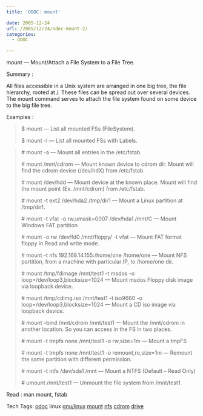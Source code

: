 ```yaml
---
title: 'ODOC: mount'

date: 2005-12-24
url: /2005/12/24/odoc-mount-2/
categories:
  - ODOC

---
```

mount &#8212; Mount/Attach a File System to a File Tree.

Summary :

All files accessible in a Unix system are arranged in one big tree, the file hierarchy, rooted at /. These files can be spread out over several devices. The mount command serves to attach the file system found on some device to the big file tree.

Examples :

> $ mount &#8212; List all mounted FSs (FileSystem).
> 
> $ mount -l &#8212; List all mounted FSs with Labels.

> \# mount -a &#8212; Mount all entries in the /etc/fstab.
> 
> \# mount /mnt/cdrom &#8212; Mount known device to cdrom dir. Mount will find the cdrom device (/dev/hdX) from /etc/fstab.
> 
> \# mount /dev/hdd &#8212; Mount device at the known place. Mount will find the mount point (Ex. /mnt/cdrom) from /etc/fstab.
> 
> \# mount -t ext2 /dev/hda2 /tmp/dir1 &#8212; Mount a Linux partition at /tmp/dir1.
> 
> \# mount -t vfat -o rw,umask=0007 /dev/hda1 /mnt/C &#8212; Mount Windows FAT partition
> 
> \# mount -o rw /dev/fd0 /mnt/floppy/ -t vfat &#8212; Mount FAT format floppy in Read and write mode.
> 
> \# mount -t nfs 192.168.14.155:/home/one /home/one &#8212; Mount NFS partition, from a machine with particular IP, to /home/one dir.
> 
> \# mount /tmp/fdimage /mnt/test1 -t msdos -o loop=/dev/loop3,blocksize=1024 &#8212; Mount msdos Floppy disk image via loopback device.
> 
> \# mount /tmp/cdimg.iso /mnt/test1 -t iso9660 -o loop=/dev/loop3,blocksize=1024 &#8212; Mount a CD iso image via loopback device.
> 
> \# mount &#8211;bind /mnt/cdrom /mnt/test1 &#8212; Mount the /mnt/cdrom in another location. So you can access in the FS in two places.
> 
> \# mount -t tmpfs none /mnt/test1 -o rw,size=1m &#8212; Mount a tmpFS
> 
> \# mount -t tmpfs none /mnt/test1 -o remount,ro,size=1m &#8212; Remount the same partition with different permission.
> 
> \# mount -t ntfs /dev/sda1 /mnt &#8212; Mount a NTFS (Default &#8211; Read Only)
> 
> \# umount /mnt/test1 &#8212; Unmount the file system from /mnt/test1.

Read : man mount, fstab

<div>
  Tech Tags: <a rel="tag" href="http://technorati.com/tag/odoc">odoc</a> linux <a rel="tag" href="http://technorati.com/tag/gnu/linux">gnu/linux</a> <a rel="tag" href="http://technorati.com/tag/mount">mount</a> <a rel="tag" href="http://technorati.com/tag/nfs">nfs</a> <a rel="tag" href="http://technorati.com/tag/cdrom">cdrom</a> <a rel="tag" href="http://technorati.com/tag/drive">drive</a>
</div>